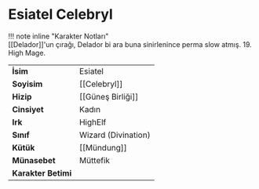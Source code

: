 # Esiatel Celebryl  
  
  
!!! note inline "Karakter Notları"  
	[[Delador]]'un çırağı, Delador bi ara buna sinirlenince perma slow atmış. 19. High Mage.  
  
  
<table><tr><td><b>İsim</b></td><td>Esiatel</td></tr>  
<tr><td><b>Soyisim</b></td><td>[[Celebryl]]</td></tr>  
<tr><td><b>Hizip</b></td><td>[[Güneş Birliği]]</td></tr>  
<tr><td><b>Cinsiyet</b></td><td>Kadın</td></tr>  
<tr><td><b>Irk</b></td><td>HighElf</td></tr>  
<tr><td><b>Sınıf</b></td><td>Wizard (Divination)</td></tr>  
<tr><td><b>Kütük</b></td><td>[[Mündung]]</td></tr>  
<tr><td><b>Münasebet</b></td><td>Müttefik</td></tr>  
<tr><td><b>Karakter Betimi</b></td><td></td></tr>  
</table>